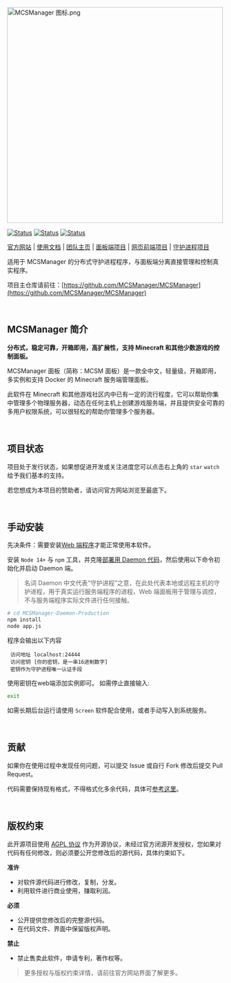 <img src="https://public-link.oss-cn-shenzhen.aliyuncs.com/mcsm_picture/logo.png" alt="MCSManager 图标.png" width="500px" />

<br />

[![Status](https://img.shields.io/badge/npm-v6.14.15-blue.svg)](https://www.npmjs.com/)
[![Status](https://img.shields.io/badge/node-v14.17.6-blue.svg)](https://nodejs.org/en/download/)
[![Status](https://img.shields.io/badge/License-GPL-red.svg)](https://github.com/Suwings/MCSManager)

[官方网站](http://mcsmanager.com/) | [使用文档](https://docs.mcsmanager.com/) | [团队主页](https://github.com/MCSManager) | [面板端项目](https://github.com/MCSManager/MCSManager) | [网页前端项目](https://github.com/MCSManager/UI) | [守护进程项目](https://github.com/MCSManager/Daemon)

适用于 MCSManager 的分布式守护进程程序，与面板端分离直接管理和控制真实程序。

项目主仓库请前往：[https://github.com/MCSManager/MCSManager](https://github.com/MCSManager/MCSManager)

<br />


## MCSManager 简介
  
**分布式，稳定可靠，开箱即用，高扩展性，支持 Minecraft 和其他少数游戏的控制面板。**

MCSManager 面板（简称：MCSM 面板）是一款全中文，轻量级，开箱即用，多实例和支持 Docker 的 Minecraft 服务端管理面板。

此软件在 Minecraft 和其他游戏社区内中已有一定的流行程度，它可以帮助你集中管理多个物理服务器，动态在任何主机上创建游戏服务端，并且提供安全可靠的多用户权限系统，可以很轻松的帮助你管理多个服务器。

<br />

## 项目状态

项目处于发行状态，如果想促进开发或关注进度您可以点击右上角的 `star` `watch` 给予我们基本的支持。

若您想成为本项目的赞助者，请访问官方网站浏览至最底下。

<br />


## 手动安装

先决条件：需要安装[Web 端程序](https://github.com/MCSManager/MCSManager-Web-Production)才能正常使用本软件。

安装 `Node 14+` 与 `npm` 工具，并克隆[部署用 Daemon 代码](https://gitee.com/mcsmanager/MCSManager-Daemon-Production)，然后使用以下命令初始化并启动 Daemon 端。

> 名词 Daemon 中文代表“守护进程”之意，在此处代表本地或远程主机的守护进程，用于真实运行服务端程序的进程，Web 端面板用于管理与调控，不与服务端程序实际文件进行任何接触。

```bash
# cd MCSManager-Daemon-Production
npm install
node app.js
```

程序会输出以下内容

```log
 访问地址 localhost:24444
 访问密钥 [你的密钥，是一串16进制数字]
 密钥作为守护进程唯一认证手段
```

使用密钥在web端添加实例即可。
如需停止直接输入:

```bash
exit
```

如需长期后台运行请使用 `Screen` 软件配合使用，或者手动写入到系统服务。

<br />

## 贡献

如果你在使用过程中发现任何问题，可以提交 Issue 或自行 Fork 修改后提交 Pull Request。

代码需要保持现有格式，不得格式化多余代码，具体可[参考这里](https://github.com/MCSManager/MCSManager/issues/544)。

<br />

## 版权约束

此开源项目使用 [AGPL 协议](LICENSE) 作为开源协议，未经过官方闭源开发授权，您如果对代码有任何修改，则必须要公开您修改后的源代码，具体约束如下。

**准许**

- 对软件源代码进行修改，复制，分发。
- 利用软件进行商业使用，赚取利润。

**必须**

- 公开提供您修改后的完整源代码。
- 在代码文件、界面中保留版权声明。

**禁止**

- 禁止售卖此软件，申请专利，著作权等。

> 更多授权与版权约束详情，请前往官方网站界面了解更多。

<br />
